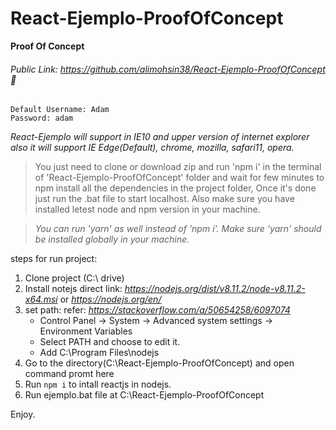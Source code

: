 # React-Ejemplo-ProofOfConcept
__Proof Of Concept__
###### Public Link: *https://github.com/alimohsin38/React-Ejemplo-ProofOfConcept* :link:
```
Default Username: Adam
Password: adam
```
*React-Ejemplo will support in IE10 and upper version of internet explorer also it will support IE Edge(Default), chrome, mozilla, safari11, opera.*
>You just need to clone or download zip and run 'npm i' in the terminal of 'React-Ejemplo-ProofOfConcept' folder and wait for few minutes to npm install all the dependencies in the project folder, Once it's done just run the .bat file to start localhost. Also make sure you have installed letest node and npm version in your machine.

>*You can run 'yarn' as well instead of 'npm i'. Make sure 'yarn' should be installed globally in your machine.*

steps for run project:
1. Clone project (C:\ drive)
2. Install notejs direct link: *https://nodejs.org/dist/v8.11.2/node-v8.11.2-x64.msi* or *https://nodejs.org/en/*
3. set path: refer: *https://stackoverflow.com/a/50654258/6097074*
    * Control Panel -> System -> Advanced system settings -> Environment Variables
    * Select PATH and choose to edit it.
    * Add C:\Program Files\nodejs
4. Go to the directory(C:\React-Ejemplo-ProofOfConcept) and open command promt here
5. Run `npm i` to intall reactjs in nodejs.
6. Run ejemplo.bat file at C:\React-Ejemplo-ProofOfConcept

Enjoy.


